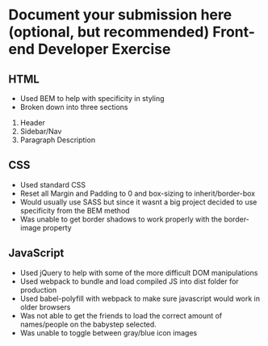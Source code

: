 Document your submission here (optional, but recommended)
Front-end Developer Exercise
============================

## HTML

* Used BEM to help with specificity in styling
* Broken down into three sections

1.  Header
2.  Sidebar/Nav
3.  Paragraph Description

## CSS

* Used standard CSS
* Reset all Margin and Padding to 0 and box-sizing to inherit/border-box
* Would usually use SASS but since it wasnt a big project decided to use specificity from the BEM method
* Was unable to get border shadows to work properly with the border-image property

## JavaScript

* Used jQuery to help with some of the more difficult DOM manipulations
* Used webpack to bundle and load compiled JS into dist folder for production
* Used babel-polyfill with webpack to make sure javascript would work in older browsers
* Was not able to get the friends to load the correct amount of names/people on the babystep selected.
* Was unable to toggle between gray/blue icon images

